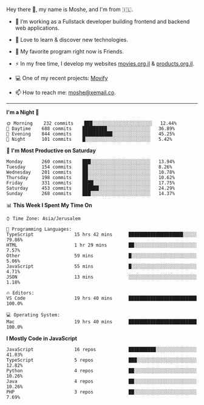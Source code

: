 Hey there 👋, my name is Moshe, and I'm from 🇮🇱.

- :telescope: I’m working as a Fullstack developer building frontend and backend web applications.

- :seedling: Love to learn & discover new technologies.

- 🍿 My favorite program right now is Friends.

- :zap: In my free time, I develop my websites [movies.org.il](https://movies.org.il) & [products.org.il](https://products.org.il).

- 💻 One of my recent projects: [Movify](https://github.com/jewishmoses/movify)

- :mailbox: How to reach me: moshe@xemail.co.

<hr/>

<!--START_SECTION:waka-->
**I'm a Night 🦉** 

```text
🌞 Morning    232 commits    ███░░░░░░░░░░░░░░░░░░░░░░   12.44% 
🌆 Daytime    688 commits    █████████░░░░░░░░░░░░░░░░   36.89% 
🌃 Evening    844 commits    ███████████░░░░░░░░░░░░░░   45.25% 
🌙 Night      101 commits    █░░░░░░░░░░░░░░░░░░░░░░░░   5.42%

```
📅 **I'm Most Productive on Saturday** 

```text
Monday       260 commits    ███░░░░░░░░░░░░░░░░░░░░░░   13.94% 
Tuesday      154 commits    ██░░░░░░░░░░░░░░░░░░░░░░░   8.26% 
Wednesday    201 commits    ██░░░░░░░░░░░░░░░░░░░░░░░   10.78% 
Thursday     198 commits    ██░░░░░░░░░░░░░░░░░░░░░░░   10.62% 
Friday       331 commits    ████░░░░░░░░░░░░░░░░░░░░░   17.75% 
Saturday     453 commits    ██████░░░░░░░░░░░░░░░░░░░   24.29% 
Sunday       268 commits    ███░░░░░░░░░░░░░░░░░░░░░░   14.37%

```


📊 **This Week I Spent My Time On** 

```text
⌚︎ Time Zone: Asia/Jerusalem

💬 Programming Languages: 
TypeScript               15 hrs 42 mins      ████████████████████░░░░░   79.86% 
HTML                     1 hr 29 mins        ██░░░░░░░░░░░░░░░░░░░░░░░   7.57% 
Other                    59 mins             █░░░░░░░░░░░░░░░░░░░░░░░░   5.06% 
JavaScript               55 mins             █░░░░░░░░░░░░░░░░░░░░░░░░   4.71% 
JSON                     13 mins             ░░░░░░░░░░░░░░░░░░░░░░░░░   1.18%

🔥 Editors: 
VS Code                  19 hrs 40 mins      █████████████████████████   100.0%

💻 Operating System: 
Mac                      19 hrs 40 mins      █████████████████████████   100.0%

```

**I Mostly Code in JavaScript** 

```text
JavaScript               16 repos            ██████████░░░░░░░░░░░░░░░   41.03% 
TypeScript               5 repos             ███░░░░░░░░░░░░░░░░░░░░░░   12.82% 
Python                   4 repos             ██░░░░░░░░░░░░░░░░░░░░░░░   10.26% 
Java                     4 repos             ██░░░░░░░░░░░░░░░░░░░░░░░   10.26% 
PHP                      3 repos             ██░░░░░░░░░░░░░░░░░░░░░░░   7.69%

```



<!--END_SECTION:waka-->
